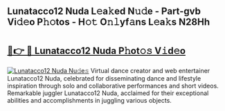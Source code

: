 ## Lunatacco12 Nuda L𝚎a𝚔ed N𝚞𝚍e - Part-gvb Vi𝚍𝚎o P𝚑𝚘tos - H𝚘𝚝 O𝚗𝚕yf𝚊ns L𝚎a𝚔s N28Hh

# <h2><a href="http://kfcs8g.oniu.top/?m=Lunatacco12+Nuda">🔗👉 🔴 Lunatacco12 Nuda P𝚑ot𝚘𝚜 V𝚒d𝚎o</a></h2>

[![Lunatacco12 Nuda Nu𝚍e𝚜](https://i.imgur.com/0qMVB7G.gif)](http://kfcs8g.oniu.top/?m=Lunatacco12+Nuda)
Virtual dance creator and web entertainer Lunatacco12 Nuda, celebrated for disseminating dance and lifestyle inspiration through solo and collaborative performances and short videos. Remarkable juggler Lunatacco12 Nuda, acclaimed for their exceptional abilities and accomplishments in juggling various objects.  
